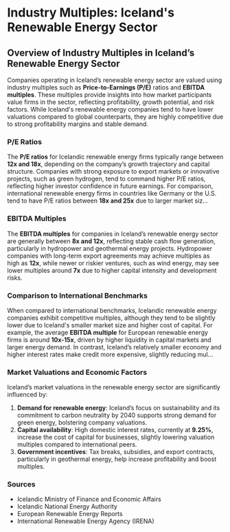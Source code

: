# Industry Multiples: Iceland's Renewable Energy Sector

## Overview of Industry Multiples in Iceland’s Renewable Energy Sector

Companies operating in Iceland’s renewable energy sector are valued using industry multiples such as **Price-to-Earnings (P/E)** ratios and **EBITDA multiples**. These multiples provide insights into how market participants value firms in the sector, reflecting profitability, growth potential, and risk factors. While Iceland's renewable energy companies tend to have lower valuations compared to global counterparts, they are highly competitive due to strong profitability margins and stable demand.

### P/E Ratios

The **P/E ratios** for Icelandic renewable energy firms typically range between **12x and 18x**, depending on the company’s growth trajectory and capital structure. Companies with strong exposure to export markets or innovative projects, such as green hydrogen, tend to command higher P/E ratios, reflecting higher investor confidence in future earnings. For comparison, international renewable energy firms in countries like Germany or the U.S. tend to have P/E ratios between **18x and 25x** due to larger market siz...

### EBITDA Multiples

The **EBITDA multiples** for companies in Iceland’s renewable energy sector are generally between **8x and 12x**, reflecting stable cash flow generation, particularly in hydropower and geothermal energy projects. Hydropower companies with long-term export agreements may achieve multiples as high as **12x**, while newer or riskier ventures, such as wind energy, may see lower multiples around **7x** due to higher capital intensity and development risks.

### Comparison to International Benchmarks

When compared to international benchmarks, Icelandic renewable energy companies exhibit competitive multiples, although they tend to be slightly lower due to Iceland's smaller market size and higher cost of capital. For example, the average **EBITDA multiple** for European renewable energy firms is around **10x-15x**, driven by higher liquidity in capital markets and larger energy demand. In contrast, Iceland’s relatively smaller economy and higher interest rates make credit more expensive, slightly reducing mul...

### Market Valuations and Economic Factors

Iceland’s market valuations in the renewable energy sector are significantly influenced by:
1. **Demand for renewable energy**: Iceland’s focus on sustainability and its commitment to carbon neutrality by 2040 supports strong demand for green energy, bolstering company valuations.
2. **Capital availability**: High domestic interest rates, currently at **9.25%**, increase the cost of capital for businesses, slightly lowering valuation multiples compared to international peers.
3. **Government incentives**: Tax breaks, subsidies, and export contracts, particularly in geothermal energy, help increase profitability and boost multiples.

### Sources
- Icelandic Ministry of Finance and Economic Affairs
- Icelandic National Energy Authority
- European Renewable Energy Reports
- International Renewable Energy Agency (IRENA)